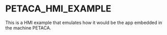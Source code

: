# PETACA_HMI_EXAMPLE
This is a HMI example that emulates how it would be the app embedded in the machine PETACA.
